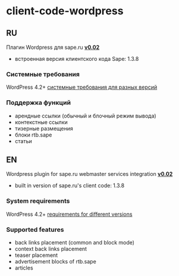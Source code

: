 # client-code-wordpress

## RU

Плагин Wordpress для sape.ru **[v0.02](https://github.com/sape-ru/client-code-drupal/blob/v0.01/module/sape-v0.01.zip?raw=true)**

- встроенная версия клиентского кода Sape: 1.3.8

### Системные требования
WordPress  4.2+ [системные требования для разных версий](https://wordpress.org/about/requirements/)

### Поддержка функций
- арендные ссылки (обычный и блочный режим вывода)
- контекстные ссылки
- тизерные размещения
- блоки rtb.sape
- статьи

## EN

Wordpress plugin for sape.ru webmaster services integration **[v0.02](https://github.com/sape-ru/client-code-drupal/blob/v0.01/module/sape-v0.01.zip?raw=true)**
- built in version of sape.ru's client code: 1.3.8

### System requirements
WordPress  4.2+ [requirements for different versions](https://wordpress.org/about/requirements/) 

### Supported features
- back links placement (common and block mode)
- context back links placement
- teaser placement
- advertisement blocks of rtb.sape
- articles